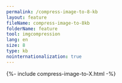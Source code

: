 ```yaml
---
permalink: /compress-image-to-8-kb
layout: feature
fileName: compress-image-to-8kb
folderName: feature
tool: imgcompression
lang: en
size: 8
type: kb
nointernationalization: true
---
```

{%- include compress-image-to-X.html -%}
      